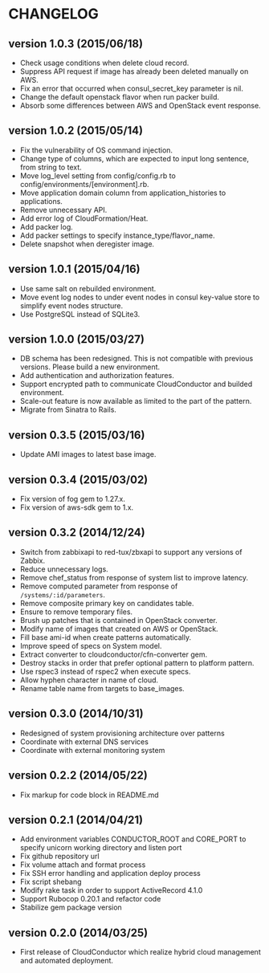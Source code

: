 CHANGELOG
=========

## version 1.0.3 (2015/06/18)

  - Check usage conditions when delete cloud record.
  - Suppress API request if image has already been deleted manually on AWS.
  - Fix an error that occurred when consul_secret_key parameter is nil.
  - Change the default openstack flavor when run packer build.
  - Absorb some differences between AWS and OpenStack event response.

## version 1.0.2 (2015/05/14)

  - Fix the vulnerability of OS command injection.
  - Change type of columns, which are expected to input long sentence, from string to text.
  - Move log_level setting from config/config.rb to config/environments/[environment].rb.
  - Move application domain column from application_histories to applications.
  - Remove unnecessary API.
  - Add error log of CloudFormation/Heat.
  - Add packer log.
  - Add packer settings to specify instance_type/flavor_name.
  - Delete snapshot when deregister image.

## version 1.0.1 (2015/04/16)

  - Use same salt on rebuilded environment.
  - Move event log nodes to under event nodes in consul key-value store to simplify event nodes structure.
  - Use PostgreSQL instead of SQLite3.

## version 1.0.0 (2015/03/27)

  - DB schema has been redesigned. This is not compatible with previous versions. Please build a new environment.
  - Add authentication and authorization features.
  - Support encrypted path to communicate CloudConductor and builded environment.
  - Scale-out feature is now available as limited to the part of the pattern.
  - Migrate from Sinatra to Rails.

## version 0.3.5 (2015/03/16)

  - Update AMI images to latest base image.

## version 0.3.4 (2015/03/02)

  - Fix version of fog gem to 1.27.x.
  - Fix version of aws-sdk gem to 1.x.

## version 0.3.2 (2014/12/24)

  - Switch from zabbixapi to red-tux/zbxapi to support any versions of Zabbix.
  - Reduce unnecessary logs.
  - Remove chef_status from response of system list to improve latency.
  - Remove computed parameter from response of `/systems/:id/parameters`.
  - Remove composite primary key on candidates table.
  - Ensure to remove temporary files.
  - Brush up patches that is contained in OpenStack converter.
  - Modify name of images that created on AWS or OpenStack.
  - Fill base ami-id when create patterns automatically.
  - Improve speed of specs on System model.
  - Extract converter to cloudconductor/cfn-converter gem.
  - Destroy stacks in order that prefer optional pattern to platform pattern.
  - Use rspec3 instead of rspec2 when execute specs.
  - Allow hyphen character in name of cloud.
  - Rename table name from targets to base_images.

## version 0.3.0 (2014/10/31)

  - Redesigned of system provisioning architecture over patterns
  - Coordinate with external DNS services
  - Coordinate with external monitoring system

## version 0.2.2 (2014/05/22)

  - Fix markup for code block in README.md

## version 0.2.1 (2014/04/21)

  - Add environment variables CONDUCTOR_ROOT and CORE_PORT to specify unicorn working directory and listen port
  - Fix github repository url
  - Fix volume attach and format process
  - Fix SSH error handling and application deploy process
  - Fix script shebang
  - Modify rake task in order to support ActiveRecord 4.1.0
  - Support Rubocop 0.20.1 and refactor code
  - Stabilize gem package version

## version 0.2.0 (2014/03/25)

  - First release of CloudConductor which realize hybrid cloud management and automated deployment.

